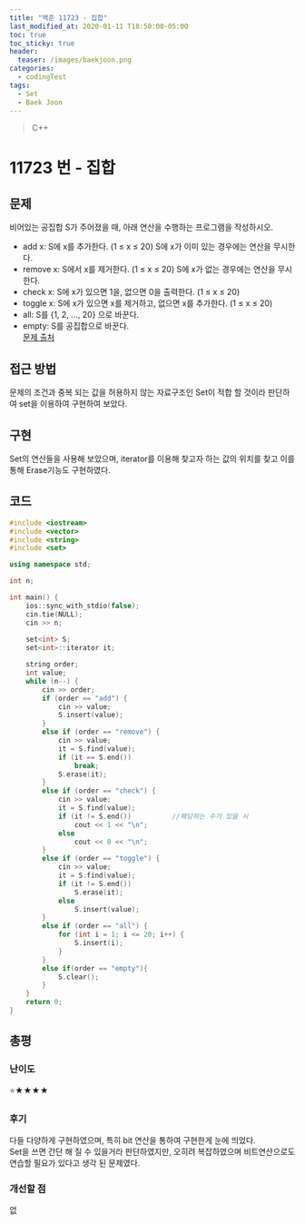 ```yaml
---
title: "백준 11723 - 집합"
last_modified_at: 2020-01-11 T18:50:00-05:00
toc: true
toc_sticky: true
header:
  teaser: /images/baekjoon.png
categories: 
  - codingTest
tags:
  - Set
  - Baek Joon
---
```


> C++

11723 번 - 집합
=============
 
## 문제
비어있는 공집합 S가 주어졌을 때, 아래 연산을 수행하는 프로그램을 작성하시오.

* add x: S에 x를 추가한다. (1 ≤ x ≤ 20) S에 x가 이미 있는 경우에는 연산을 무시한다.
* remove x: S에서 x를 제거한다. (1 ≤ x ≤ 20) S에 x가 없는 경우에는 연산을 무시한다.
* check x: S에 x가 있으면 1을, 없으면 0을 출력한다. (1 ≤ x ≤ 20)
* toggle x: S에 x가 있으면 x를 제거하고, 없으면 x를 추가한다. (1 ≤ x ≤ 20)
* all: S를 {1, 2, ..., 20} 으로 바꾼다.
* empty: S를 공집합으로 바꾼다.  
[문제 출처](https://www.acmicpc.net/problem/11723)

## 접근 방법
문제의 조건과 중복 되는 값을 허용하지 않는 자료구조인 Set이 적합 할 것이라 판단하여 set을 이용하여 구현하여 보았다.
## 구현
Set의 연산들을 사용해 보았으며, iterator를 이용해 찾고자 하는 값의 위치를 찾고 이를 통해 Erase기능도 구현하였다.    

## 코드
```c++
#include <iostream>
#include <vector>
#include <string>
#include <set>

using namespace std;

int n;

int main() {
	ios::sync_with_stdio(false);
	cin.tie(NULL);
	cin >> n;
	
	set<int> S;
	set<int>::iterator it;

	string order;
	int value;
	while (n--) {
		cin >> order;
		if (order == "add") {
			cin >> value;
			S.insert(value);
		}
		else if (order == "remove") {
			cin >> value;
			it = S.find(value);
			if (it == S.end())
				break;
			S.erase(it);
		}
		else if (order == "check") {
			cin >> value;
			it = S.find(value);
			if (it != S.end())			//해당하는 수가 있을 시
				cout << 1 << "\n";
			else
				cout << 0 << "\n";
		}
		else if (order == "toggle") {
			cin >> value;
			it = S.find(value);
			if (it != S.end())
				S.erase(it);
			else
				S.insert(value);
		}
		else if (order == "all") {
			for (int i = 1; i <= 20; i++) {
				S.insert(i);
			}
		}
		else if(order == "empty"){
			S.clear();
		}
	}
	return 0;
}

```
## 총평
### 난이도
⭐★★★★
### 후기
다들 다양하게 구현하였으며, 특히 bit 연산을 통하여 구현한게 눈에 띄었다.   
Set을 쓰면 간단 해 질 수 있을거라 판단하였지만, 오히려 복잡하였으며 비트연산으로도 연습할 필요가 있다고 생각 된 문제였다.

### 개선할 점
없